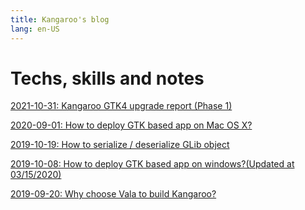 ```yaml
---
title: Kangaroo's blog 
lang: en-US
---
```


# Techs, skills and notes

[2021-10-31: Kangaroo GTK4 upgrade report (Phase 1)](./005-GTK4-upgrade-report-phase-1)<Badge text="New"/>

[2020-09-01: How to deploy GTK based app on Mac OS X?](./004-how-to-deploy-gtk-app-on-mac)

[2019-10-19: How to serialize / deserialize GLib object](./003-serialize-glib-object)

[2019-10-08: How to deploy GTK based app on windows?(Updated at 03/15/2020)](./002-how-to-deploy-gtk-app-on-windows)

[2019-09-20: Why choose Vala to build Kangaroo?](./001-why-choose-vala)
